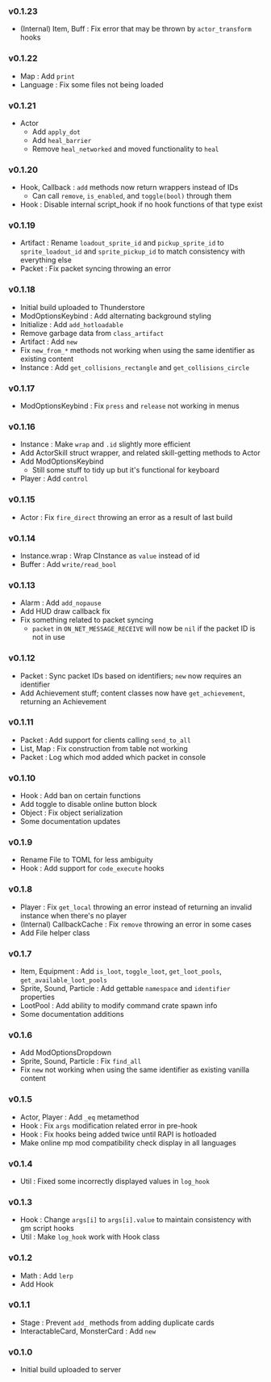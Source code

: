 ### v0.1.23
- (Internal) Item, Buff : Fix error that may be thrown by `actor_transform` hooks

### v0.1.22
- Map : Add `print`
- Language : Fix some files not being loaded

### v0.1.21
- Actor
    - Add `apply_dot`
    - Add `heal_barrier`
    - Remove `heal_networked` and moved functionality to `heal`

### v0.1.20
- Hook, Callback : `add` methods now return wrappers instead of IDs
    - Can call `remove`, `is_enabled`, and `toggle(bool)` through them
- Hook : Disable internal script_hook if no hook functions of that type exist

### v0.1.19
- Artifact : Rename `loadout_sprite_id` and `pickup_sprite_id` to `sprite_loadout_id` and `sprite_pickup_id` to match consistency with everything else
- Packet : Fix packet syncing throwing an error

### v0.1.18
- Initial build uploaded to Thunderstore
- ModOptionsKeybind : Add alternating background styling
- Initialize : Add `add_hotloadable`
- Remove garbage data from `class_artifact`
- Artifact : Add `new`
- Fix `new_from_*` methods not working when using the same identifier as existing content
- Instance : Add `get_collisions_rectangle` and `get_collisions_circle`

### v0.1.17
- ModOptionsKeybind : Fix `press` and `release` not working in menus

### v0.1.16
- Instance : Make `wrap` and `.id` slightly more efficient
- Add ActorSkill struct wrapper, and related skill-getting methods to Actor
- Add ModOptionsKeybind
    - Still some stuff to tidy up but it's functional for keyboard
- Player : Add `control`

### v0.1.15
- Actor : Fix `fire_direct` throwing an error as a result of last build

### v0.1.14
- Instance.wrap : Wrap CInstance as `value` instead of id
- Buffer : Add `write/read_bool`

### v0.1.13
- Alarm : Add `add_nopause`
- Add HUD draw callback fix
- Fix something related to packet syncing
    - `packet` in `ON_NET_MESSAGE_RECEIVE` will now be `nil` if the packet ID is not in use

### v0.1.12
- Packet : Sync packet IDs based on identifiers; `new` now requires an identifier
- Add Achievement stuff; content classes now have `get_achievement`, returning an Achievement

### v0.1.11
- Packet : Add support for clients calling `send_to_all`
- List, Map : Fix construction from table not working
- Packet : Log which mod added which packet in console

### v0.1.10
- Hook : Add ban on certain functions
- Add toggle to disable online button block
- Object : Fix object serialization
- Some documentation updates

### v0.1.9
- Rename File to TOML for less ambiguity 
- Hook : Add support for `code_execute` hooks

### v0.1.8
- Player : Fix `get_local` throwing an error instead of returning an invalid instance when there's no player
- (Internal) CallbackCache : Fix `remove` throwing an error in some cases
- Add File helper class

### v0.1.7
- Item, Equipment : Add `is_loot`, `toggle_loot`, `get_loot_pools`, `get_available_loot_pools`
- Sprite, Sound, Particle : Add gettable `namespace` and `identifier` properties
- LootPool : Add ability to modify command crate spawn info
- Some documentation additions

### v0.1.6
- Add ModOptionsDropdown
- Sprite, Sound, Particle : Fix `find_all`
- Fix `new` not working when using the same identifier as existing vanilla content

### v0.1.5
- Actor, Player : Add `_eq` metamethod
- Hook : Fix `args` modification related error in pre-hook
- Hook : Fix hooks being added twice until RAPI is hotloaded
- Make online mp mod compatibility check display in all languages

### v0.1.4
- Util : Fixed some incorrectly displayed values in `log_hook`

### v0.1.3
- Hook : Change `args[i]` to `args[i].value` to maintain consistency with gm script hooks
- Util : Make `log_hook` work with Hook class

### v0.1.2
- Math : Add `lerp`
- Add Hook

### v0.1.1
- Stage : Prevent `add_` methods from adding duplicate cards
- InteractableCard, MonsterCard : Add `new`

### v0.1.0
- Initial build uploaded to server